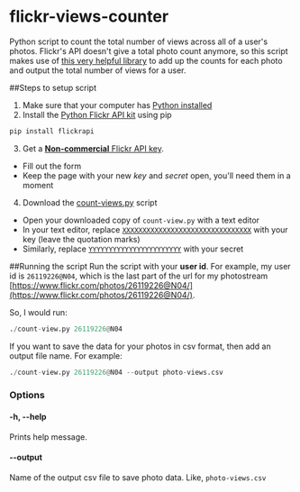flickr-views-counter
====================

Python script to count the total number of views across all of a user's photos.  Flickr's API doesn't give a total photo count anymore, so this script makes use of [this very helpful library](http://stuvel.eu/flickrapi) to add up the counts for each photo and output the total number of views for a user.

##Steps to setup script
1. Make sure that your computer has [Python installed](https://www.python.org/downloads/)
2. Install the [Python Flickr API kit](http://stuvel.eu/flickrapi) using pip

  ```python
  pip install flickrapi
  ```
3. Get a [**Non-commercial** Flickr API key](https://www.flickr.com/services/apps/create/noncommercial/?).
  - Fill out the form
  - Keep the page with your new *key* and *secret* open, you'll need them in a moment
4. Download the [count-views.py](./count-views.py) script
  - Open your downloaded copy of `count-view.py` with a text editor
  - In your text editor, replace [`XXXXXXXXXXXXXXXXXXXXXXXXXXXXXXXX`](./count-views.py#L7) with your key (leave the quotation marks)
  - Similarly, replace [`YYYYYYYYYYYYYYYYYYYYYYY`](./count-views.py#L8) with your secret

##Running the script
Run the script with your **user id**.  For example, my user id is `26119226@N04`, which is the last part of the url for my photostream [https://www.flickr.com/photos/26119226@N04/](https://www.flickr.com/photos/26119226@N04/). 

So, I would run:
```python
./count-view.py 26119226@N04
```

If you want to save the data for your photos in csv format, then add an output file name. For example:
```python
./count-view.py 26119226@N04 --output photo-views.csv
```

### Options

#### -h, --help
Prints help message.

#### --output
Name of the output csv file to save photo data. Like, `photo-views.csv`

